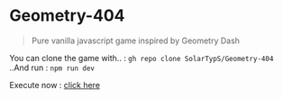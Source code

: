# Geometry-404

> Pure vanilla javascript game inspired by Geometry Dash

You can clone the game with.. : ```gh repo clone SolarTypS/Geometry-404``` <br>
..And run : ```npm run dev```

Execute now : [click here](https://solartyps.github.io/Geometry-404/)
